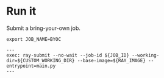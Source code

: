 # Run it

Submit a bring-your-own job.

```shell
export JOB_NAME=BYOC
```

```shell
---
exec: ray-submit --no-wait --job-id ${JOB_ID} --working-dir=${CUSTOM_WORKING_DIR} --base-image=${RAY_IMAGE} --entrypoint=main.py
---
```
